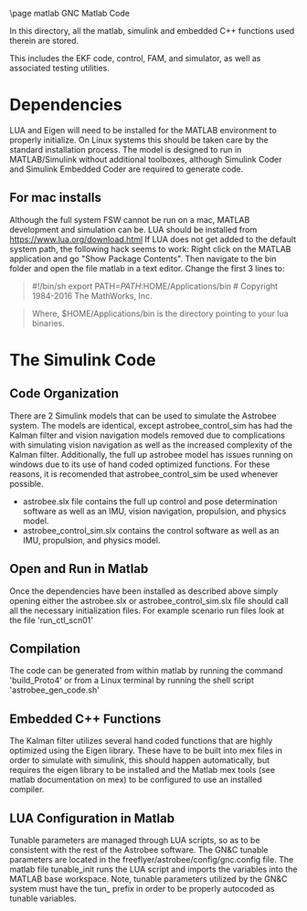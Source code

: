 \page matlab GNC Matlab Code

In this directory, all the matlab, simulink and embedded C++ functions used
therein are stored.

This includes the EKF code, control, FAM, and simulator, as well as associated
testing utilities.

# Dependencies

LUA and Eigen will need to be installed for the MATLAB environment to properly
initialize.  On Linux systems this should be taken care by the standard
installation process.  The model is designed to run in MATLAB/Simulink without
additional toolboxes, although Simulink Coder and Simulink Embedded Coder are
required to generate code.

## For mac installs

Although the full system FSW cannot be run on a mac, MATLAB development and
simulation can be.  LUA should be installed from
https://www.lua.org/download.html  If LUA does not get added to the default
system path,  the following hack seems to work: Right click on the MATLAB
application and go "Show Package Contents".  Then navigate to the bin folder and
open the file matlab in a text editor.  Change the first 3 lines to:

>\#!/bin/sh
>export PATH=$PATH:$HOME/Applications/bin
>\# Copyright 1984-2016 The MathWorks, Inc.

>Where, $HOME/Applications/bin is the directory pointing to your lua binaries.


# The Simulink Code

## Code Organization

There are 2 Simulink models that can be used to simulate the Astrobee system.
The models are identical, except astrobee_control_sim has had the Kalman filter
and vision navigation models removed due to complications with simulating vision
navigation as well as the increased complexity of the Kalman filter.
Additionally, the full up astrobee model has issues running on windows due to
its use of hand coded optimized functions.  For these reasons, it is recomended
that astrobee_control_sim be used whenever possible.
- astrobee.slx file contains the full up control and pose determination software
  as well as an IMU, vision navigation, propulsion, and physics model.
- astrobee_control_sim.slx contains the control software as well as an IMU,
  propulsion, and physics model.

## Open and Run in Matlab

Once the dependencies have been installed as described above simply opening
either the astrobee.slx or astrobee_control_sim.slx file should call all the
necessary initialization files.  For example scenario run files look at the file
'run_ctl_scn01'

## Compilation

The code can be generated from within matlab by running the command
'build_Proto4' or from a Linux terminal by running the shell script
'astrobee_gen_code.sh'

## Embedded C++ Functions

The Kalman filter utilizes several hand coded functions that are highly
optimized using the Eigen library.  These have to be built into mex files in
order to simulate with simulink, this should happen automatically, but requires
the eigen library to be installed and the Matlab mex tools (see matlab
documentation on mex) to be configured to use an installed compiler.  

## LUA Configuration in Matlab

Tunable parameters are managed through LUA scripts, so as to be consistent with
the rest of the Astrobee software.  The GN&C tunable parameters are located in
the freeflyer/astrobee/config/gnc.config file.  The matlab file tunable_init
runs the LUA script and imports the variables into the MATLAB base workspace.
Note, tunable parameters utilized by the GN&C system must have the tun_ prefix
in order to be properly autocoded as tunable variables.
